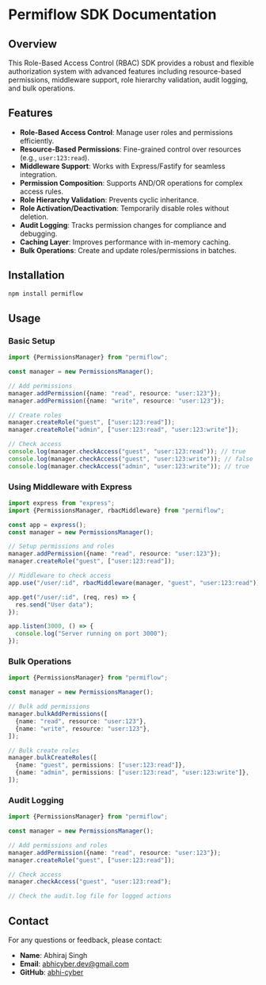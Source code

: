 # Permiflow SDK Documentation

## Overview

This Role-Based Access Control (RBAC) SDK provides a robust and flexible authorization system with advanced features including resource-based permissions, middleware support, role hierarchy validation, audit logging, and bulk operations.

## Features

- **Role-Based Access Control**: Manage user roles and permissions efficiently.
- **Resource-Based Permissions**: Fine-grained control over resources (e.g., `user:123:read`).
- **Middleware Support**: Works with Express/Fastify for seamless integration.
- **Permission Composition**: Supports AND/OR operations for complex access rules.
- **Role Hierarchy Validation**: Prevents cyclic inheritance.
- **Role Activation/Deactivation**: Temporarily disable roles without deletion.
- **Audit Logging**: Tracks permission changes for compliance and debugging.
- **Caching Layer**: Improves performance with in-memory caching.
- **Bulk Operations**: Create and update roles/permissions in batches.

## Installation

```sh
npm install permiflow
```

## Usage

### Basic Setup

```ts
import {PermissionsManager} from "permiflow";

const manager = new PermissionsManager();

// Add permissions
manager.addPermission({name: "read", resource: "user:123"});
manager.addPermission({name: "write", resource: "user:123"});

// Create roles
manager.createRole("guest", ["user:123:read"]);
manager.createRole("admin", ["user:123:read", "user:123:write"]);

// Check access
console.log(manager.checkAccess("guest", "user:123:read")); // true
console.log(manager.checkAccess("guest", "user:123:write")); // false
console.log(manager.checkAccess("admin", "user:123:write")); // true
```

### Using Middleware with Express

```ts
import express from "express";
import {PermissionsManager, rbacMiddleware} from "permiflow";

const app = express();
const manager = new PermissionsManager();

// Setup permissions and roles
manager.addPermission({name: "read", resource: "user:123"});
manager.createRole("guest", ["user:123:read"]);

// Middleware to check access
app.use("/user/:id", rbacMiddleware(manager, "guest", "user:123:read"));

app.get("/user/:id", (req, res) => {
  res.send("User data");
});

app.listen(3000, () => {
  console.log("Server running on port 3000");
});
```

### Bulk Operations

```ts
import {PermissionsManager} from "permiflow";

const manager = new PermissionsManager();

// Bulk add permissions
manager.bulkAddPermissions([
  {name: "read", resource: "user:123"},
  {name: "write", resource: "user:123"},
]);

// Bulk create roles
manager.bulkCreateRoles([
  {name: "guest", permissions: ["user:123:read"]},
  {name: "admin", permissions: ["user:123:read", "user:123:write"]},
]);
```

### Audit Logging

```ts
import {PermissionsManager} from "permiflow";

const manager = new PermissionsManager();

// Add permissions and roles
manager.addPermission({name: "read", resource: "user:123"});
manager.createRole("guest", ["user:123:read"]);

// Check access
manager.checkAccess("guest", "user:123:read");

// Check the audit.log file for logged actions
```

## Contact

For any questions or feedback, please contact:

- **Name**: Abhiraj Singh
- **Email**: abhicyber.dev@gmail.com
- **GitHub**: [abhi-cyber](https://github.com/abhi-cyber)
